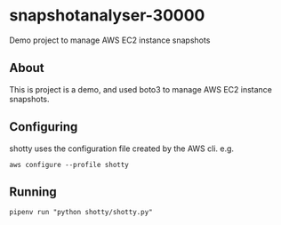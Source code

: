 # snapshotanalyser-30000

Demo project to manage AWS EC2 instance snapshots

## About

This is project is a demo, and used boto3 to manage AWS EC2 instance snapshots.

## Configuring

shotty uses the configuration file created by the AWS cli. e.g.

`aws configure --profile shotty`

## Running

`pipenv run "python shotty/shotty.py"`
